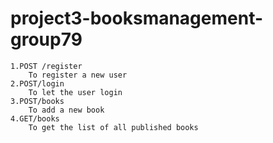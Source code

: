 # project3-booksmanagement-group79

    1.POST /register
        To register a new user
    2.POST/login
        To let the user login
    3.POST/books
        To add a new book
    4.GET/books
        To get the list of all published books
